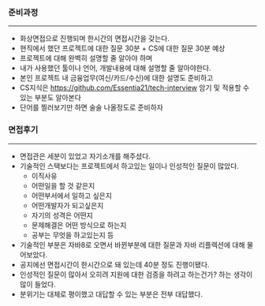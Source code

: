 ### 준비과정
---
* 화상면접으로 진행되며 한시간의 면접시간을 갖는다.
* 현직에서 했던 프로젝트에 대한 질문 30분 + CS에 대한 질문 30분 예상
* 프로젝트에 대해 완벽히 설명할 줄 알아야 하며
* 내가 사용했던 툴이나 언어, 개발내용에 대해 설명할 줄 알아야한다.
* 본인 프로젝트 내 금융업무(여신/카드/수신)에 대한 설명도 준비하고
* CS지식은 https://github.com/Essentia21/tech-interview 암기 및 적용할 수 있는 부분도 알아본다
* 단어를 찔러보기만 하면 술술 나올정도로 준비하자

### 면접후기
---
* 면접관은 세분이 있었고 자기소개를 해주셨다.
* 기술적인 스택보다는 프로젝트에서 하고있는 일이나 인성적인 질문이 많았다. 
  * 이직사유
  * 어떤일을 할 것 같은지
  * 어떤부서에서 일하고 싶은지
  * 어떤개발자가 되고싶은지
  * 자기의 성격은 어떤지
  * 문제해결은 어떤 방식으로 하는지
  * 공부는 무엇을 하고있는지 등
* 기술적인 부분은 자바8로 오면서 바뀐부분에 대한 질문과 자바 리플렉션에 대해 물어보았다.
* 공지에선 면접시간이 한시간으로 돼 있는데 40분 정도 진행이됐다.
* 인성적인 질문이 많아서 오히려 지원에 대한 검증을 하려고 하는건가? 하는 생각이 많이 들었다.
* 분위기는 대체로 평이했고 대답할 수 있는 부분은 전부 대답했다.

